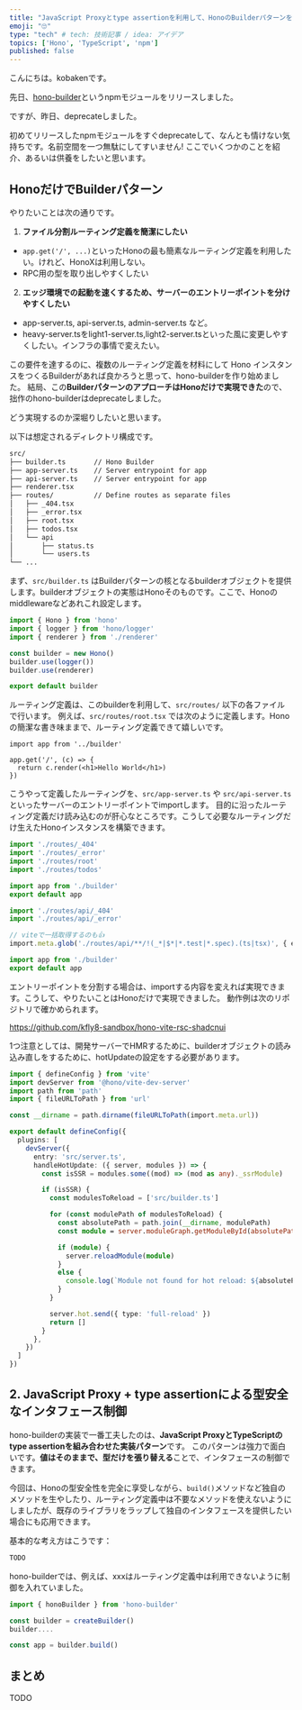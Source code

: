 ```yaml
---
title: "JavaScript Proxyとtype assertionを利用して、HonoのBuilderパターンを容易にするhono-builderをリリースしてすぐdeprecateしたことを供養したい"
emoji: "🙄"
type: "tech" # tech: 技術記事 / idea: アイデア
topics: ['Hono', 'TypeScript', 'npm']
published: false
---
```


こんにちは。kobakenです。

先日、[hono-builder](https://www.npmjs.com/package/hono-builder)というnpmモジュールをリリースしました。

ですが、昨日、deprecateしました。

初めてリリースしたnpmモジュールをすぐdeprecateして、なんとも情けない気持ちです。名前空間を一つ無駄にしてすいません!
ここでいくつかのことを紹介、あるいは供養をしたいと思います。

## HonoだけでBuilderパターン

やりたいことは次の通りです。

1. **ファイル分割ルーティング定義を簡潔にしたい**
  - `app.get('/', ...)`といったHonoの最も簡素なルーティング定義を利用したい。けれど、HonoXは利用しない。
  - RPC用の型を取り出しやすくしたい
2. **エッジ環境での起動を速くするため、サーバーのエントリーポイントを分けやすくしたい**
  - app-server.ts, api-server.ts, admin-server.ts など。
  - heavy-server.tsをlight1-server.ts,light2-server.tsといった風に変更しやすくしたい。インフラの事情で変えたい。

この要件を達するのに、複数のルーティング定義を材料にして Hono インスタンスをつくるBuilderがあれば良かろうと思って、hono-builderを作り始めました。
結局、この**BuilderパターンのアプローチはHonoだけで実現できた**ので、拙作のhono-builderはdeprecateしました。

どう実現するのか深堀りしたいと思います。

以下は想定されるディレクトリ構成です。

```bash
src/
├── builder.ts       // Hono Builder
├── app-server.ts    // Server entrypoint for app
├── api-server.ts    // Server entrypoint for app
├── renderer.tsx
├── routes/          // Define routes as separate files
│   ├── _404.tsx
│   ├── _error.tsx
│   ├── root.tsx
│   ├── todos.tsx
│   └── api
│       ├── status.ts
│       └── users.ts
└── ...

```

まず、`src/builder.ts` はBuilderパターンの核となるbuilderオブジェクトを提供します。builderオブジェクトの実態はHonoそのものです。ここで、Honoのmiddlewareなどあれこれ設定します。

```typescript:src/builder.ts
import { Hono } from 'hono'
import { logger } from 'hono/logger'
import { renderer } from './renderer'

const builder = new Hono()
builder.use(logger())
builder.use(renderer)

export default builder
```

ルーティング定義は、このbuilderを利用して、`src/routes/` 以下の各ファイルで行います。
例えば、`src/routes/root.tsx` では次のように定義します。Honoの簡潔な書き味ままで、ルーティング定義できて嬉しいです。

```typescript:src/routes/root.tsx
import app from '../builder'

app.get('/', (c) => {
  return c.render(<h1>Hello World</h1>)
})
```

こうやって定義したルーティングを、`src/app-server.ts` や `src/api-server.ts` といったサーバーのエントリーポイントでimportします。
目的に沿ったルーティング定義だけ読み込むのが肝心なところです。こうして必要なルーティングだけ生えたHonoインスタンスを構築できます。

```typescript:src/app-server.ts
import './routes/_404'
import './routes/_error'
import './routes/root'
import './routes/todos'

import app from './builder'
export default app
```

```typescript:src/api-server.ts
import './routes/api/_404'
import './routes/api/_error'

// viteで一括取得するのも👍️
import.meta.glob('./routes/api/**/!(_*|$*|*.test|*.spec).(ts|tsx)', { eager: true })

import app from './builder'
export default app
```

エントリーポイントを分割する場合は、importする内容を変えれば実現できます。こうして、やりたいことはHonoだけで実現できました。
動作例は次のリポジトリで確かめられます。

https://github.com/kfly8-sandbox/hono-vite-rsc-shadcnui

1つ注意としては、開発サーバーでHMRするために、builderオブジェクトの読み込み直しをするために、hotUpdateの設定をする必要があります。

```typescript
import { defineConfig } from 'vite'
import devServer from '@hono/vite-dev-server'
import path from 'path'
import { fileURLToPath } from 'url'

const __dirname = path.dirname(fileURLToPath(import.meta.url))

export default defineConfig({
  plugins: [
    devServer({
      entry: 'src/server.ts',
      handleHotUpdate: ({ server, modules }) => {
        const isSSR = modules.some((mod) => (mod as any)._ssrModule)

        if (isSSR) {
          const modulesToReload = ['src/builder.ts']

          for (const modulePath of modulesToReload) {
            const absolutePath = path.join(__dirname, modulePath)
            const module = server.moduleGraph.getModuleById(absolutePath)

            if (module) {
              server.reloadModule(module)
            }
            else {
              console.log(`Module not found for hot reload: ${absolutePath}`)
            }
          }

          server.hot.send({ type: 'full-reload' })
          return []
        }
      },
    })
  ]
})
```

## 2. JavaScript Proxy + type assertionによる型安全なインタフェース制御

hono-builderの実装で一番工夫したのは、**JavaScript ProxyとTypeScriptのtype assertionを組み合わせた実装パターン**です。
このパターンは強力で面白いです。**値はそのままで、型だけを張り替える**ことで、インタフェースの制御できます。

今回は、Honoの型安全性を完全に享受しながら、`build()`メソッドなど独自のメソッドを生やしたり、ルーティング定義中は不要なメソッドを使えないようにしましたが、既存のライブラリをラップして独自のインタフェースを提供したい場合にも応用できます。

基本的な考え方はこうです：

```typescript
TODO

```

hono-builderでは、例えば、xxxはルーティング定義中は利用できないように制御を入れていました。

```typescript
import { honoBuilder } from 'hono-builder'

const builder = createBuilder()
builder....

const app = builder.build()
```


## まとめ

TODO

